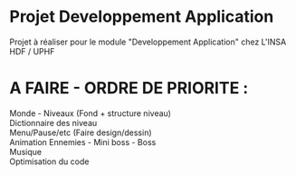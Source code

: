 # Projet Developpement Application
Projet à réaliser pour le module "Developpement Application" chez L'INSA HDF / UPHF

# A FAIRE - ORDRE DE PRIORITE : 
Monde - Niveaux (Fond + structure niveau) <br/>
Dictionnaire des niveau <br>
Menu/Pause/etc (Faire design/dessin) <br>
Animation Ennemies - Mini boss - Boss <br/>
Musique <br/>
Optimisation du code <br/>
